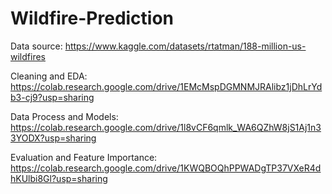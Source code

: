 # Wildfire-Prediction

Data source: https://www.kaggle.com/datasets/rtatman/188-million-us-wildfires


Cleaning and EDA: https://colab.research.google.com/drive/1EMcMspDGMNMJRAlibz1jDhLrYdb3-cj9?usp=sharing

Data Process and Models: https://colab.research.google.com/drive/1l8vCF6qmlk_WA6QZhW8jS1Aj1n33YODX?usp=sharing

Evaluation and Feature Importance: https://colab.research.google.com/drive/1KWQBOQhPPWADgTP37VXeR4dhKUlbi8Gl?usp=sharing
